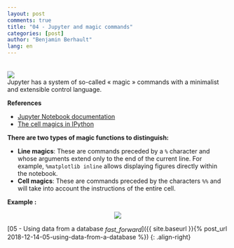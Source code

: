 ```yaml
---
layout: post
comments: true
title: "04 - Jupyter and magic commands"
categories: [post]
author: "Benjamin Berhault"
lang: en
---
```


<div class="row">
  <div class="col grid s12 m6 l3" height>
    <img src="{{ '/images/magic-wand.jpg' | relative_url }}" class="responsive-img" style="padding-top: 20px">
  </div>
  <div class="col grid s12 m6 l9 ">
    Jupyter has a system of so-called « magic » commands with a minimalist and extensible control language.
  </div>
</div>

<b>References</b>
* [Jupyter Notebook documentation](https://ipython.org/ipython-doc/3/interactive/tutorial.html#magic-functions)
* [The cell magics in IPython](http://nbviewer.jupyter.org/github/ipython/ipython/blob/1.x/examples/notebooks/Cell%20Magics.ipynb)

<b>There are two types of magic functions to distinguish:</b>

* <b>Line magics</b>: These are commands preceded by a `%` character and whose arguments extend only to the end of the current line. For example, `%matplotlib inline` allows displaying figures directly within the notebook.
* <b>Cell magics</b>:  These are commands preceded by the characters `%%` and will take into account the instructions of the entire cell.

<b>Example :</b>

<center><img src="{{ '/images/02-magic/01-magic.png' | relative_url }}" class="responsive-img"></center>

[05 - Using data from a database <i class="material-icons" style="vertical-align:middle">fast_forward</i>]({{ site.baseurl }}{% post_url 2018-12-14-05-using-data-from-a-database %})
{: .align-right}

